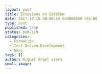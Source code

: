 ```yaml
---
layout: post
title: Estuvimos en Cetelem
date: 2017-12-19 00:00:00.000000000 +00:00
type: post
published: true
status: publish
categories:
  - Formación
  - Test Driven Development
  - News
tags: []
author: Miguel Ángel viera
small_image:  
---
```

